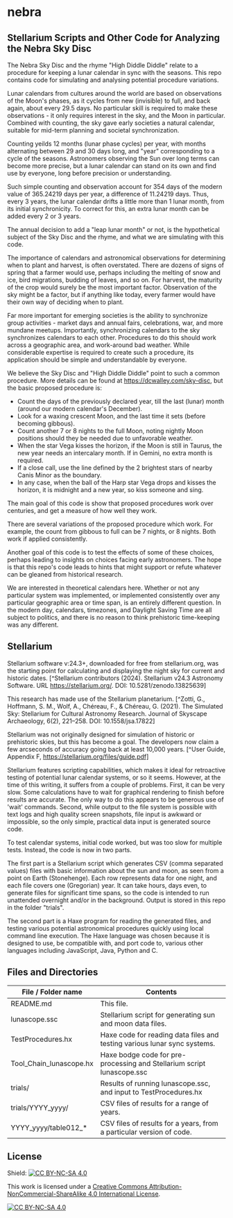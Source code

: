# nebra

## Stellarium Scripts and Other Code for Analyzing the Nebra Sky Disc

The Nebra Sky Disc and the rhyme "High Diddle Diddle" relate to a procedure for keeping a lunar calendar in sync with the seasons. This repo contains code for simulating and analysing potential procedure variations.

Lunar calendars from cultures around the world are based on observations of the Moon's phases, as it cycles from new (invisible) to full, and back again, about every 29.5 days. No particular skill is required to make these observations - it only requires interest in the sky, and the Moon in particular. Combined with counting, the sky gave early societies a natural calendar, suitable for mid-term planning and societal synchronization.

Counting yeilds 12 months (lunar phase cycles) per year, with months alternating between 29 and 30 days long, and "year" corresponding to a cycle of the seasons. Astronomers observing the Sun over long terms can become more precise, but a lunar calendar can stand on its own and find use by everyone, long before precision or understanding.

Such simple counting and observation account for 354 days of the modern value of 365.24219 days per year, a difference of 11.24219 days. Thus, every 3 years, the lunar calendar drifts a little more than 1 lunar month, from its initial synchronicity. To correct for this, an extra lunar month can be added every 2 or 3 years.

The annual decision to add a "leap lunar month" or not, is the hypothetical subject of the Sky Disc and the rhyme, and what we are simulating with this code.

The importance of calendars and astronomical observations for determining when to plant and harvest, is often overstated. There are dozens of signs of spring that a farmer would use, perhaps including the melting of snow and ice, bird migrations, budding of leaves, and so on. For harvest, the maturity of the crop would surely be the most important factor. Observation of the sky might be a factor, but if anything like today, every farmer would have their own way of deciding when to plant.

Far more important for emerging societies is the ability to synchronize group activities - market days and annual fairs, celebrations, war, and more mundane meetups. Importantly, synchronizing calendars to the sky synchronizes calendars to each other. Procedures to do this should work across a geographic area, and work-around bad weather. While considerable expertise is required to create such a procedure, its application should be simple and understandable by everyone.

We believe the Sky Disc and "High Diddle Diddle" point to such a common procedure. More details can be found at https://dcwalley.com/sky-disc, but the basic proposed procedure is:

- Count the days of the previously declared year, till the last (lunar) month (around our modern calendar's December).
- Look for a waxing crescent Moon, and the last time it sets (before becoming gibbous).
- Count another 7 or 8 nights to the full Moon, noting nightly Moon positions should they be needed due to unfavorable weather.
- When the star Vega kisses the horizon, if the Moon is still in Taurus, the new year needs an intercalary month. If in Gemini, no extra month is required.
- If a close call, use the line defined by the 2 brightest stars of nearby Canis Minor as the boundary.
- In any case, when the ball of the Harp star Vega drops and kisses the horizon, it is midnight and a new year, so kiss someone and sing.

The main goal of this code is show that proposed procedures work over centuries, and get a measure of how well they work. 

There are several variations of the proposed procedure which work. For example, the count from gibbous to full can be 7 nights, or 8 nights. Both work if applied consistently.

Another goal of this code is to test the effects of some of these choices, perhaps leading to insights on choices facing early astronomers. The hope is that this repo's code leads to hints that might support or refute whatever can be gleaned from historical research.

We are interested in theoretical calendars here. Whether or not any particular system was implemented, or implemented consistently over any particular geographic area or time span, is an entirely different question. In the modern day, calendars, timezones, and Daylight Saving Time are all subject to politics, and there is no reason to think prehistoric time-keeping was any different.

## Stellarium
Stellarium software v:24.3+, downloaded for free from stellarium.org, was the starting point for calculating and displaying the night sky for current and historic dates. [^Stellarium contributors (2024). Stellarium v24.3 Astronomy Software. URL https://stellarium.org/. DOI: 10.5281/zenodo.13825639]

This research has made use of the Stellarium planetarium. [^Zotti, G., Hoffmann, S. M., Wolf, A., Chéreau, F., & Chéreau, G. (2021). The Simulated Sky: Stellarium for Cultural Astronomy Research. Journal of Skyscape Archaeology, 6(2), 221–258. DOI: 10.1558/jsa.17822]

Stellarium was not originally designed for simulation of historic or prehistoric skies, but this has become a goal. The developers now claim a few arcseconds of accuracy going back at least 10,000 years. [^User Guide, Appendix F, https://stellarium.org/files/guide.pdf]

Stellarium features scripting capabilities, which makes it ideal for retroactive testing of potential lunar calendar systems, or so it seems. However, at the time of this writing, it suffers from a couple of problems. First, it can be very slow. Some calculations have to wait for graphical rendering to finish before results are accurate. The only way to do this appears to be generous use of 'wait' commands. Second, while output to the file system is possible with text logs and high quality screen snapshots, file input is awkward or impossible, so the only simple, practical data input is generated source code.

To test calendar systems, initial code worked, but was too slow for multiple tests. Instead, the code is now in two parts. 

The first part is a Stellarium script which generates CSV (comma separated values) files with basic information about the sun and moon, as seen from a point on Earth (Stonehenge). Each row represents data for one night, and each file covers one (Gregorian) year. It can take hours, days even, to generate files for significant time spans, so the code is intended to run unattended overnight and/or in the background. Output is stored in this repo in the folder "trials".

The second part is a Haxe program for reading the generated files, and testing various potential astronomical procedures quickly using local command line execution. The Haxe language was chosen because it is designed to use, be compatible with, and port code to, various other languages including JavaScript, Java, Python and C.

## Files and Directories
| File / Folder name      | Contents                                                                 |
|------------------------|----------------------------------------------------------------------|
| README.md               | This file.                                                               |
| lunascope.ssc           | Stellarium script for generating sun and moon data files.                |
| TestProcedures.hx       | Haxe code for reading data files and testing various lunar sync systems. |
| Tool_Chain_lunascope.hx | Haxe bodge code for pre-processing and Stellarium script lunascope.ssc   |
| trials/                 | Results of running lunascope.ssc, and input to TestProcedures.hx         |
| trials/YYYY_yyyy/       | CSV files of results for a range of years.                               |
| YYYY_yyyy/table012_*    | CSV files of results for a years, from a particular version of code.     |

## License
Shield: [![CC BY-NC-SA 4.0][cc-by-nc-sa-shield]][cc-by-nc-sa]

This work is licensed under a
[Creative Commons Attribution-NonCommercial-ShareAlike 4.0 International License][cc-by-nc-sa].

[![CC BY-NC-SA 4.0][cc-by-nc-sa-image]][cc-by-nc-sa]

[cc-by-nc-sa]: http://creativecommons.org/licenses/by-nc-sa/4.0/
[cc-by-nc-sa-image]: https://licensebuttons.net/l/by-nc-sa/4.0/88x31.png
[cc-by-nc-sa-shield]: https://img.shields.io/badge/License-CC%20BY--NC--SA%204.0-lightgrey.svg
